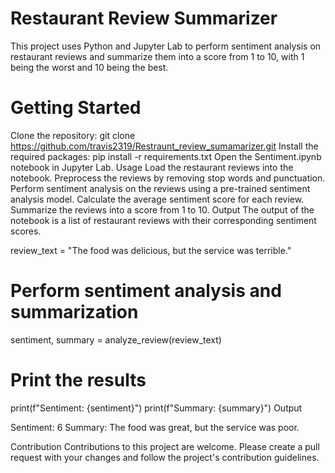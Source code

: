 # Restaurant Review Summarizer
This project uses Python and Jupyter Lab to perform sentiment analysis on restaurant reviews and summarize them into a score from 1 to 10, with 1 being the worst and 10 being the best.

# Getting Started
Clone the repository:
git clone https://github.com/travis2319/Restraunt_review_sumamarizer.git
Install the required packages:
pip install -r requirements.txt
Open the Sentiment.ipynb notebook in Jupyter Lab.
Usage
Load the restaurant reviews into the notebook.
Preprocess the reviews by removing stop words and punctuation.
Perform sentiment analysis on the reviews using a pre-trained sentiment analysis model.
Calculate the average sentiment score for each review.
Summarize the reviews into a score from 1 to 10.
Output
The output of the notebook is a list of restaurant reviews with their corresponding sentiment scores.

review_text = "The food was delicious, but the service was terrible."

# Perform sentiment analysis and summarization
sentiment, summary = analyze_review(review_text)

# Print the results
print(f"Sentiment: {sentiment}")
print(f"Summary: {summary}")
Output

Sentiment: 6
Summary: The food was great, but the service was poor.

Contribution
Contributions to this project are welcome. Please create a pull request with your changes and follow the project's contribution guidelines.
